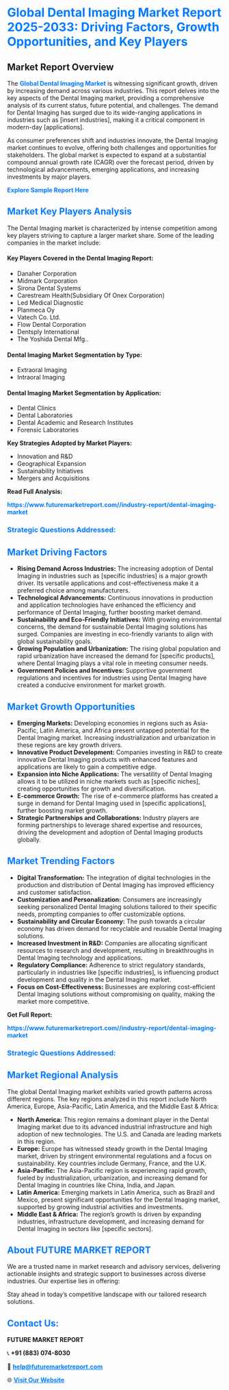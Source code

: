 <h1 style="color: #007BFF;">Global Dental Imaging Market Report 2025-2033: Driving Factors, Growth Opportunities, and Key Players</h1>

<section id="overview">
<h2>Market Report Overview</h2>
<p>The <a href="https://www.futuremarketreport.com//industry-report/dental-imaging-market" style="color: #007BFF; text-decoration: none;"><strong>Global Dental Imaging Market</strong></a> is witnessing significant growth, driven by increasing demand across various industries. This report delves into the key aspects of the Dental Imaging market, providing a comprehensive analysis of its current status, future potential, and challenges. The demand for Dental Imaging has surged due to its wide-ranging applications in industries such as [insert industries], making it a critical component in modern-day [applications].</p>
<p>As consumer preferences shift and industries innovate, the Dental Imaging market continues to evolve, offering both challenges and opportunities for stakeholders. The global market is expected to expand at a substantial compound annual growth rate (CAGR) over the forecast period, driven by technological advancements, emerging applications, and increasing investments by major players.</p>
</section>

<section id="overview">
<p><a href="https://www.futuremarketreport.com//request-sample/reportId=64843" style="color: #007BFF; text-decoration: none;"><strong>Explore Sample Report Here</strong></a></p>
</section>

<section id="key-players">
<h2 style="color: #007BFF;">Market Key Players Analysis</h2>
<p>The Dental Imaging market is characterized by intense competition among key players striving to capture a larger market share. Some of the leading companies in the market include:</p>
<h4>Key Players Covered in the Dental Imaging Report:</h4>
<ul><li>Danaher Corporation</li><li>Midmark Corporation</li><li>Sirona Dental Systems</li><li>Carestream Health(Subsidiary Of Onex Corporation)</li><li>Led Medical Diagnostic</li><li>Planmeca Oy</li><li>Vatech Co. Ltd.</li><li>Flow Dental Corporation</li><li>Dentsply International</li><li>The Yoshida Dental Mfg..</li></ul>
<h4>Dental Imaging Market Segmentation by Type:</h4>
<ul><li>Extraoral Imaging</li><li>Intraoral Imaging</li></ul>

<h4>Dental Imaging Market Segmentation by Application:</h4>
<ul><li>Dental Clinics</li><li>Dental Laboratories</li><li>Dental Academic and Research Institutes</li><li>Forensic Laboratories</li></ul>
<p><strong>Key Strategies Adopted by Market Players:</strong></p>
<ul>
<li>Innovation and R&D</li>
<li>Geographical Expansion</li>
<li>Sustainability Initiatives</li>
<li>Mergers and Acquisitions</li>
</ul>
</section>

<section>
<p><strong>Read Full Analysis: </strong></p><a href="https://www.futuremarketreport.com//industry-report/dental-imaging-market" style="color: #007BFF; text-decoration: none;"><strong>https://www.futuremarketreport.com//industry-report/dental-imaging-market</strong></a>
<h3 style="color: #007BFF;">Strategic Questions Addressed:</h3>
</section>

<section id="driving-factors">
<h2 style="color: #007BFF;">Market Driving Factors</h2>
<ul>
<li><strong>Rising Demand Across Industries:</strong> The increasing adoption of Dental Imaging in industries such as [specific industries] is a major growth driver. Its versatile applications and cost-effectiveness make it a preferred choice among manufacturers.</li>
<li><strong>Technological Advancements:</strong> Continuous innovations in production and application technologies have enhanced the efficiency and performance of Dental Imaging, further boosting market demand.</li>
<li><strong>Sustainability and Eco-Friendly Initiatives:</strong> With growing environmental concerns, the demand for sustainable Dental Imaging solutions has surged. Companies are investing in eco-friendly variants to align with global sustainability goals.</li>
<li><strong>Growing Population and Urbanization:</strong> The rising global population and rapid urbanization have increased the demand for [specific products], where Dental Imaging plays a vital role in meeting consumer needs.</li>
<li><strong>Government Policies and Incentives:</strong> Supportive government regulations and incentives for industries using Dental Imaging have created a conducive environment for market growth.</li>
</ul>
</section>

<section id="growth-opportunities">
<h2 style="color: #007BFF;">Market Growth Opportunities</h2>
<ul>
<li><strong>Emerging Markets:</strong> Developing economies in regions such as Asia-Pacific, Latin America, and Africa present untapped potential for the Dental Imaging market. Increasing industrialization and urbanization in these regions are key growth drivers.</li>
<li><strong>Innovative Product Development:</strong> Companies investing in R&D to create innovative Dental Imaging products with enhanced features and applications are likely to gain a competitive edge.</li>
<li><strong>Expansion into Niche Applications:</strong> The versatility of Dental Imaging allows it to be utilized in niche markets such as [specific niches], creating opportunities for growth and diversification.</li>
<li><strong>E-commerce Growth:</strong> The rise of e-commerce platforms has created a surge in demand for Dental Imaging used in [specific applications], further boosting market growth.</li>
<li><strong>Strategic Partnerships and Collaborations:</strong> Industry players are forming partnerships to leverage shared expertise and resources, driving the development and adoption of Dental Imaging products globally.</li>
</ul>
</section>

<section id="trending-factors">
<h2 style="color: #007BFF;">Market Trending Factors</h2>
<ul>
<li><strong>Digital Transformation:</strong> The integration of digital technologies in the production and distribution of Dental Imaging has improved efficiency and customer satisfaction.</li>
<li><strong>Customization and Personalization:</strong> Consumers are increasingly seeking personalized Dental Imaging solutions tailored to their specific needs, prompting companies to offer customizable options.</li>
<li><strong>Sustainability and Circular Economy:</strong> The push towards a circular economy has driven demand for recyclable and reusable Dental Imaging solutions.</li>
<li><strong>Increased Investment in R&D:</strong> Companies are allocating significant resources to research and development, resulting in breakthroughs in Dental Imaging technology and applications.</li>
<li><strong>Regulatory Compliance:</strong> Adherence to strict regulatory standards, particularly in industries like [specific industries], is influencing product development and quality in the Dental Imaging market.</li>
<li><strong>Focus on Cost-Effectiveness:</strong> Businesses are exploring cost-efficient Dental Imaging solutions without compromising on quality, making the market more competitive.</li>
</ul>
</section>

<section>
<p><strong>Get Full Report: </strong></p><a href="https://www.futuremarketreport.com//industry-report/dental-imaging-market" style="color: #007BFF; text-decoration: none;"><strong>https://www.futuremarketreport.com//industry-report/dental-imaging-market</strong></a>
<h3 style="color: #007BFF;">Strategic Questions Addressed:</h3>
</section>


<section id="regional-analysis">
<h2 style="color: #007BFF;">Market Regional Analysis</h2>
<p>The global Dental Imaging market exhibits varied growth patterns across different regions. The key regions analyzed in this report include North America, Europe, Asia-Pacific, Latin America, and the Middle East & Africa:</p>
<ul>
<li><strong>North America:</strong> This region remains a dominant player in the Dental Imaging market due to its advanced industrial infrastructure and high adoption of new technologies. The U.S. and Canada are leading markets in this region.</li>
<li><strong>Europe:</strong> Europe has witnessed steady growth in the Dental Imaging market, driven by stringent environmental regulations and a focus on sustainability. Key countries include Germany, France, and the U.K.</li>
<li><strong>Asia-Pacific:</strong> The Asia-Pacific region is experiencing rapid growth, fueled by industrialization, urbanization, and increasing demand for Dental Imaging in countries like China, India, and Japan.</li>
<li><strong>Latin America:</strong> Emerging markets in Latin America, such as Brazil and Mexico, present significant opportunities for the Dental Imaging market, supported by growing industrial activities and investments.</li>
<li><strong>Middle East & Africa:</strong> The region’s growth is driven by expanding industries, infrastructure development, and increasing demand for Dental Imaging in sectors like [specific sectors].</li>
</ul>
</section>

<footer>
<h2 style="color: #007BFF;">About FUTURE MARKET REPORT</h2>
<p>We are a trusted name in market research and advisory services, delivering actionable insights and strategic support to businesses across diverse industries. Our expertise lies in offering:</p>

<p>Stay ahead in today’s competitive landscape with our tailored research solutions.</p>

<h2 style="color: #007BFF;">Contact Us:</h2>
<p><strong>FUTURE MARKET REPORT</strong></p>
<p>📞 <strong>+91 (883) 074-8030</strong></p>
<p>📧 <strong><a href="mailto:help@futuremarketreport.com" style="color: #007BFF;">help@futuremarketreport.com</a></strong></p>
<p>🌐 <strong><a href="https://www.futuremarketreport.com/" style="color: #007BFF;">Visit Our Website</a></strong></p>
</footer>